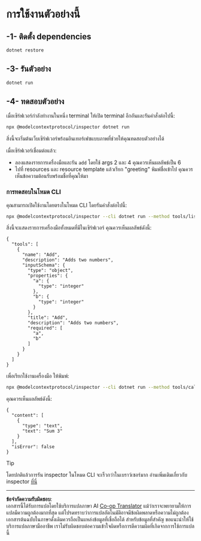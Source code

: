 <!--
CO_OP_TRANSLATOR_METADATA:
{
  "original_hash": "92af35e8c34923031f3d228dffad9ebb",
  "translation_date": "2025-09-03T16:09:14+00:00",
  "source_file": "03-GettingStarted/01-first-server/solution/dotnet/README.md",
  "language_code": "th"
}
-->
# การใช้งานตัวอย่างนี้

## -1- ติดตั้ง dependencies

```bash
dotnet restore
```

## -3- รันตัวอย่าง

```bash
dotnet run
```

## -4- ทดสอบตัวอย่าง

เมื่อเซิร์ฟเวอร์กำลังทำงานในหนึ่ง terminal ให้เปิด terminal อีกอันและรันคำสั่งต่อไปนี้:

```bash
npx @modelcontextprotocol/inspector dotnet run
```

สิ่งนี้จะเริ่มต้นเว็บเซิร์ฟเวอร์พร้อมอินเทอร์เฟซแบบภาพที่ช่วยให้คุณทดสอบตัวอย่างได้

เมื่อเซิร์ฟเวอร์เชื่อมต่อแล้ว:

- ลองแสดงรายการเครื่องมือและรัน `add` โดยใช้ args 2 และ 4 คุณควรเห็นผลลัพธ์เป็น 6
- ไปที่ resources และ resource template แล้วเรียก "greeting" พิมพ์ชื่อเข้าไป คุณควรเห็นข้อความต้อนรับพร้อมชื่อที่คุณให้มา

### การทดสอบในโหมด CLI

คุณสามารถเปิดใช้งานโดยตรงในโหมด CLI โดยรันคำสั่งต่อไปนี้:

```bash
npx @modelcontextprotocol/inspector --cli dotnet run --method tools/list
```

สิ่งนี้จะแสดงรายการเครื่องมือทั้งหมดที่มีในเซิร์ฟเวอร์ คุณควรเห็นผลลัพธ์ดังนี้:

```text
{
  "tools": [
    {
      "name": "Add",
      "description": "Adds two numbers",
      "inputSchema": {
        "type": "object",
        "properties": {
          "a": {
            "type": "integer"
          },
          "b": {
            "type": "integer"
          }
        },
        "title": "Add",
        "description": "Adds two numbers",
        "required": [
          "a",
          "b"
        ]
      }
    }
  ]
}
```

เพื่อเรียกใช้งานเครื่องมือ ให้พิมพ์:

```bash
npx @modelcontextprotocol/inspector --cli dotnet run --method tools/call --tool-name Add --tool-arg a=1 --tool-arg b=2
```

คุณควรเห็นผลลัพธ์ดังนี้:

```text
{
  "content": [
    {
      "type": "text",
      "text": "Sum 3"
    }
  ],
  "isError": false
}
```

> [!TIP]
> โดยปกติแล้วการรัน inspector ในโหมด CLI จะเร็วกว่าในเบราว์เซอร์มาก
> อ่านเพิ่มเติมเกี่ยวกับ inspector [ที่นี่](https://github.com/modelcontextprotocol/inspector)

---

**ข้อจำกัดความรับผิดชอบ**:  
เอกสารนี้ได้รับการแปลโดยใช้บริการแปลภาษา AI [Co-op Translator](https://github.com/Azure/co-op-translator) แม้ว่าเราจะพยายามให้การแปลมีความถูกต้องมากที่สุด แต่โปรดทราบว่าการแปลอัตโนมัติอาจมีข้อผิดพลาดหรือความไม่ถูกต้อง เอกสารต้นฉบับในภาษาดั้งเดิมควรถือเป็นแหล่งข้อมูลที่เชื่อถือได้ สำหรับข้อมูลที่สำคัญ ขอแนะนำให้ใช้บริการแปลภาษามืออาชีพ เราไม่รับผิดชอบต่อความเข้าใจผิดหรือการตีความผิดที่เกิดจากการใช้การแปลนี้